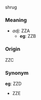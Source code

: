 shrug
### Meaning
+ _adj_: ZZA
    + __eg__: ZZB

### Origin

ZZC

### Synonym

__eg__: ZZD

+ ZZE


